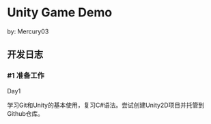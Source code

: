 # Unity Game Demo

by: Mercury03

## 开发日志

### #1 准备工作

Day1

学习Git和Unity的基本使用，复习C#语法。尝试创建Unity2D项目并托管到Github仓库。